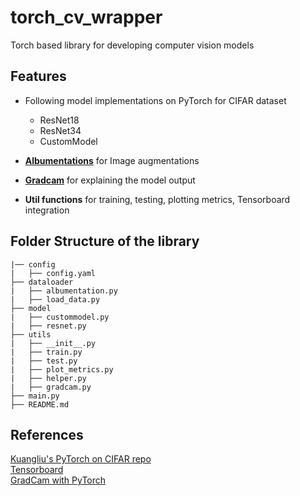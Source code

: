 # torch_cv_wrapper
Torch based library for developing computer vision models 

## Features
- Following model implementations on PyTorch for CIFAR dataset
    * ResNet18
    * ResNet34
    * CustomModel

- **[Albumentations](https://github.com/gkdivya/torch_cv_wrapper/tree/main/dataloader)** for Image augmentations 
- **[Gradcam](https://github.com/gkdivya/torch_cv_wrapper/tree/main/utils)** for explaining the model output
- **Util functions** for training, testing, plotting metrics, Tensorboard integration

## Folder Structure of the library

    |── config
    |   ├── config.yaml    
    ├── dataloader  
    |   ├── albumentation.py 
    |   ├── load_data.py
    ├── model  
    |   ├── custommodel.py 
    |   ├── resnet.py
    ├── utils  
    |   ├── __init__.py 
    |   ├── train.py 
    |   ├── test.py 
    |   ├── plot_metrics.py 
    |   ├── helper.py 
    |   ├── gradcam.py 
    ├── main.py     
    ├── README.md  

## References
[Kuangliu's PyTorch on CIFAR repo](https://github.com/kuangliu/pytorch-cifar)</br>
[Tensorboard](https://www.youtube.com/watch?v=pSexXMdruFM&ab_channel=deeplizard)</br>
[GradCam with PyTorch](https://github.com/kazuto1011/grad-cam-pytorch)</br>
